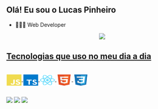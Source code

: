 ## Olá! Eu sou o Lucas Pinheiro

- 👨🏽‍💻 Web Developer

<div align="center">
  <a href="https://github.com/LucasC-Pinheiro">
  <img height="180em" src="https://github-readme-stats.vercel.app/api/top-langs/?username=LucasC-Pinheiro&layout=compact&langs_count=7&theme=radical"/>
</div>

## Tecnologias que uso no meu dia a dia

 <div style="display: inline_block"><br>
  <img align="center" alt="Marcelo-Js" height="30" width="40" src="https://raw.githubusercontent.com/devicons/devicon/master/icons/javascript/javascript-plain.svg">
  <img align="center" alt="Marcelo-Ts" height="30" width="40" src="https://raw.githubusercontent.com/devicons/devicon/master/icons/typescript/typescript-plain.svg">
 <img align="center" alt="Marcelo-Ts" height="30" width="40" src="https://raw.githubusercontent.com/devicons/devicon/master/icons/react/react-original.svg">       
  <img align="center" alt="Marcelo-HTML" height="30" width="40" src="https://raw.githubusercontent.com/devicons/devicon/master/icons/html5/html5-original.svg">
  <img align="center" alt="Marcelo-CSS" height="30" width="40" src="https://raw.githubusercontent.com/devicons/devicon/master/icons/css3/css3-original.svg">
 </div>
  
  ##

 <div> 
  <a href="https://www.instagram.com/lukaspinheiiro/" target="_blank"><img src="https://img.shields.io/badge/-Instagram-%23E4405F?style=for-the-badge&logo=instagram&logoColor=white" target="_blank"></a>
  <a href = "pinheirotj69@gmail.com"><img src="https://img.shields.io/badge/-Gmail-%23333?style=for-the-badge&logo=gmail&logoColor=white" target="_blank"></a>
  <a href="https://www.linkedin.com/in/Lucas Pinheiro/" target="_blank"><img src="https://img.shields.io/badge/-LinkedIn-%230077B5?style=for-the-badge&logo=linkedin&logoColor=white" target="_blank"></a> 


   
